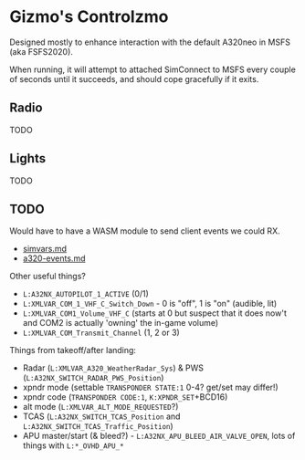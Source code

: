 Gizmo's Controlzmo
==================

Designed mostly to enhance interaction with the default A320neo in MSFS (aka FSFS2020).

When running, it will attempt to attached SimConnect to MSFS every couple of seconds until it succeeds, and should cope gracefully if it exits.

Radio
-----

TODO

Lights
------

TODO

TODO
----

Would have to have a WASM module to send client events we could RX.
* [simvars.md](https://github.com/flybywiresim/a32nx/blob/autopilot/docs/a320-simvars.md)
* [a320-events.md](https://github.com/flybywiresim/a32nx/blob/autopilot/docs/a320-events.md)

Other useful things?
* `L:A32NX_AUTOPILOT_1_ACTIVE` (0/1)
* `L:XMLVAR_COM_1_VHF_C_Switch_Down` - 0 is "off", 1 is "on" (audible, lit)
* `L:XMLVAR_COM1_Volume_VHF_C` (starts at 0 but suspect that it does now't and COM2 is actually 'owning' the in-game volume)
* `L:XMLVAR_COM_Transmit_Channel` (1, 2 or 3)

Things from takeoff/after landing:
* Radar (`L:XMLVAR_A320_WeatherRadar_Sys`) & PWS (`L:A32NX_SWITCH_RADAR_PWS_Position`)
* xpndr mode (settable `TRANSPONDER STATE:1` 0-4? get/set may differ!)
* xpndr code (`TRANSPONDER CODE:1`, `K:XPNDR_SET`+BCD16)
* alt mode (`L:XMLVAR_ALT_MODE_REQUESTED`?)
* TCAS (`L:A32NX_SWITCH_TCAS_Position` and `L:A32NX_SWITCH_TCAS_Traffic_Position`)
* APU master/start (& bleed?) - `L:A32NX_APU_BLEED_AIR_VALVE_OPEN`,  lots of things with `L:*_OVHD_APU_*`
